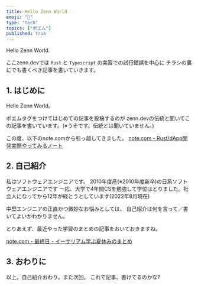 ```yaml
---
title: Hello Zenn World
emoji: "💨"
type: "tech" 
topics: ["ポエム"]
published: true
---
```


Hello Zenn World.

ここzenn.devでは
`Rust` と `Typescript` の実習での試行錯誤を中心に
チラシの裏にでも書くべき記事を書いていきます。

## 1. はじめに

Hello Zenn World。

ポエムタグをつけてはじめての記事を投稿するのが
zenn.devの伝統と聞いてこの記事を書いています。(※うそです。伝統とは聞いていません。)

この度、以下のnote.comから引っ越してきました。
[note.com - Rust/dApp開発実際やってみるノート](https://note.com/efujikawa/m/m2b7793629425)

## 2. 自己紹介

私はソフトウェアエンジニアです。
2010年度産(※2010年度新卒)の日系ソフトウェアエンジニアです
一応、大学で4年間CSを勉強して学位はとりました。社会人になってから12年が経とうとしています(2022年8月現在)

中堅エンジニアの正直かつ微妙なお悩みとしては、
自己紹介は何を言って／書いてよいかわかりません。

とりあえず、最近やった学習のまとめの記事をおいておきますね。

[note.com - 最終日 - イーサリアム学ぶ夏休みのまとめ](https://note.com/efujikawa/n/n2f4f03ef03fd?magazine_key=m47203006ff7d)

## 3. おわりに

以上。自己紹介おわり。また次回。
これで記事、書けてるのかな?
